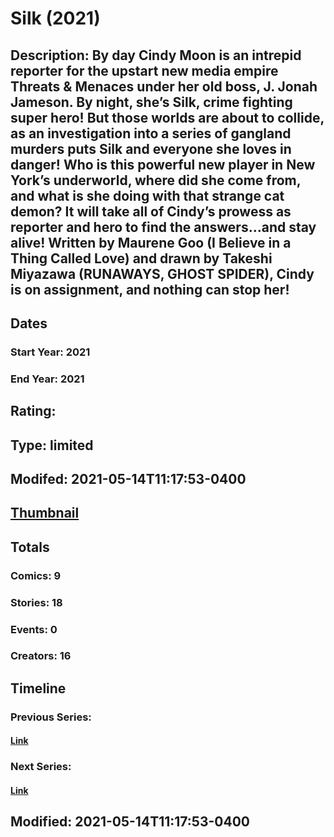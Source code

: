 # Silk (2021)
## Description: By day Cindy Moon is an intrepid reporter for the upstart new media empire Threats & Menaces under her old boss, J. Jonah Jameson. By night, she’s Silk, crime fighting super hero! But those worlds are about to collide, as an investigation into a series of gangland murders puts Silk and everyone she loves in danger! Who is this powerful new player in New York’s underworld, where did she come from, and what is she doing with that strange cat demon? It will take all of Cindy’s prowess as reporter and hero to find the answers…and stay alive! Written by Maurene Goo (I Believe in a Thing Called Love) and drawn by Takeshi Miyazawa (RUNAWAYS, GHOST SPIDER), Cindy is on assignment, and nothing can stop her! 
## Dates
### Start Year: 2021
### End Year: 2021
## Rating: 
## Type: limited
## Modifed: 2021-05-14T11:17:53-0400
## [Thumbnail](http://i.annihil.us/u/prod/marvel/i/mg/3/e0/609e943e3c518.jpg)
## Totals
### Comics: 9
### Stories: 18
### Events: 0
### Creators: 16
## Timeline
### Previous Series: 
#### [Link]()
### Next Series: 
#### [Link]()
## Modified: 2021-05-14T11:17:53-0400